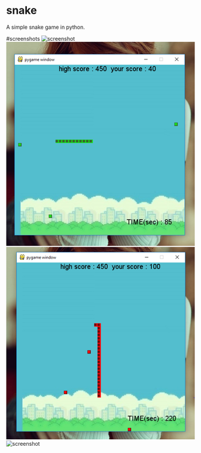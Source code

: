 # snake
A simple snake game in python.

#screenshots
![screenshot](snake_menu.PNG?raw=true "main menu")
![screenshot](snake_game1.PNG?raw=true "game1")
![screenshot](snake_game2.PNG?raw=true "game2")
![screenshot](snake_setting_menu.PNG?raw=true "settings menu")



